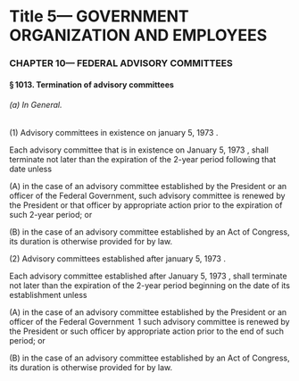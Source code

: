 
# Title 5— GOVERNMENT ORGANIZATION AND EMPLOYEES
### CHAPTER 10— FEDERAL ADVISORY COMMITTEES
#### § 1013. Termination of advisory committees
###### (a) In General.

(1) Advisory committees in existence on january 5, 1973 .

Each advisory committee that is in existence on January 5, 1973 , shall terminate not later than the expiration of the 2-year period following that date unless

(A) in the case of an advisory committee established by the President or an officer of the Federal Government, such advisory committee is renewed by the President or that officer by appropriate action prior to the expiration of such 2-year period; or

(B) in the case of an advisory committee established by an Act of Congress, its duration is otherwise provided for by law.

(2) Advisory committees established after january 5, 1973 .

Each advisory committee established after January 5, 1973 , shall terminate not later than the expiration of the 2-year period beginning on the date of its establishment unless

(A) in the case of an advisory committee established by the President or an officer of the Federal Government  1 such advisory committee is renewed by the President or such officer by appropriate action prior to the end of such period; or

(B) in the case of an advisory committee established by an Act of Congress, its duration is otherwise provided for by law.
